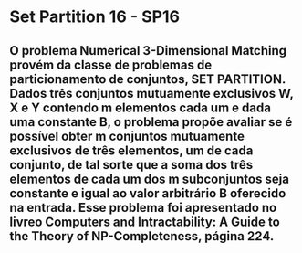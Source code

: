 # Set Partition 16 - SP16

## O problema Numerical 3-Dimensional Matching provém da classe de problemas de particionamento de conjuntos, SET PARTITION. Dados três conjuntos mutuamente exclusivos W, X e Y contendo m elementos cada um e dada uma constante B, o problema propõe avaliar se é possível obter m conjuntos mutuamente exclusivos de três elementos, um de cada conjunto, de tal sorte que a soma dos três elementos de cada um dos m subconjuntos seja constante e igual ao valor arbitrário B oferecido na entrada. Esse problema foi apresentado no livreo Computers and Intractability: A Guide to the Theory of NP-Completeness, página 224.
